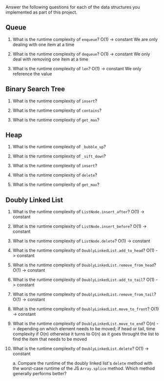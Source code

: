 Answer the following questions for each of the data structures you implemented as part of this project.

## Queue

1. What is the runtime complexity of `enqueue`?
O(1) -> constant
We are only dealing with one item at a time

2. What is the runtime complexity of `dequeue`?
O(1) -> constant
We only deal with removing one item at a time

3. What is the runtime complexity of `len`?
O(1) -> constant
We only reference the value

## Binary Search Tree

1. What is the runtime complexity of `insert`? 

2. What is the runtime complexity of `contains`?

3. What is the runtime complexity of `get_max`? 

## Heap

1. What is the runtime complexity of `_bubble_up`?

2. What is the runtime complexity of `_sift_down`?

3. What is the runtime complexity of `insert`?

4. What is the runtime complexity of `delete`?

5. What is the runtime complexity of `get_max`?

## Doubly Linked List

1. What is the runtime complexity of `ListNode.insert_after`?
O(1) -> constant

2. What is the runtime complexity of `ListNode.insert_before`?
O(1) -> constant

3. What is the runtime complexity of `ListNode.delete`?
O(1) -> constant

4. What is the runtime complexity of `DoublyLinkedList.add_to_head`?
O(1) -> constant

5. What is the runtime complexity of `DoublyLinkedList.remove_from_head`?
O(1) -> constant

6. What is the runtime complexity of `DoublyLinkedList.add_to_tail`?
O(1) -> constant

7. What is the runtime complexity of `DoublyLinkedList.remove_from_tail`?
O(1) -> constant

8. What is the runtime complexity of `DoublyLinkedList.move_to_front`?
O(1) -> constant

9. What is the runtime complexity of `DoublyLinkedList.move_to_end`?
O(n) -> depending on which element needs to be moved; if head or tail, time complexity if O(n) otherwise it turns to O(n) as it goes throught the list to find the item that needs to be moved

10. What is the runtime complexity of `DoublyLinkedList.delete`?
O(1) -> constant

    a. Compare the runtime of the doubly linked list's `delete` method with the worst-case runtime of the JS `Array.splice` method. Which method generally performs better?